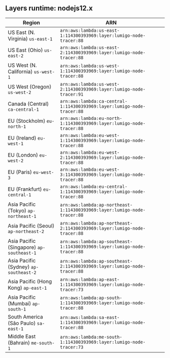 Layers runtime: nodejs12.x
----
| Region | ARN |
| --- | --- |
|US East (N. Virginia)  `us-east-1`|`arn:aws:lambda:us-east-1:114300393969:layer:lumigo-node-tracer:88`|
|US East (Ohio)  `us-east-2`|`arn:aws:lambda:us-east-2:114300393969:layer:lumigo-node-tracer:88`|
|US West (N. California)  `us-west-1`|`arn:aws:lambda:us-west-1:114300393969:layer:lumigo-node-tracer:88`|
|US West (Oregon)  `us-west-2`|`arn:aws:lambda:us-west-2:114300393969:layer:lumigo-node-tracer:91`|
|Canada (Central)  `ca-central-1`|`arn:aws:lambda:ca-central-1:114300393969:layer:lumigo-node-tracer:88`|
|EU (Stockholm)  `eu-north-1`|`arn:aws:lambda:eu-north-1:114300393969:layer:lumigo-node-tracer:88`|
|EU (Ireland)  `eu-west-1`|`arn:aws:lambda:eu-west-1:114300393969:layer:lumigo-node-tracer:88`|
|EU (London)  `eu-west-2`|`arn:aws:lambda:eu-west-2:114300393969:layer:lumigo-node-tracer:88`|
|EU (Paris)  `eu-west-3`|`arn:aws:lambda:eu-west-3:114300393969:layer:lumigo-node-tracer:88`|
|EU (Frankfurt)  `eu-central-1`|`arn:aws:lambda:eu-central-1:114300393969:layer:lumigo-node-tracer:88`|
|Asia Pacific (Tokyo)  `ap-northeast-1`|`arn:aws:lambda:ap-northeast-1:114300393969:layer:lumigo-node-tracer:88`|
|Asia Pacific (Seoul)  `ap-northeast-2`|`arn:aws:lambda:ap-northeast-2:114300393969:layer:lumigo-node-tracer:88`|
|Asia Pacific (Singapore)  `ap-southeast-1`|`arn:aws:lambda:ap-southeast-1:114300393969:layer:lumigo-node-tracer:88`|
|Asia Pacific (Sydney)  `ap-southeast-2`|`arn:aws:lambda:ap-southeast-2:114300393969:layer:lumigo-node-tracer:88`|
|Asia Pacific (Hong Kong)  `ap-east-1`|`arn:aws:lambda:ap-east-1:114300393969:layer:lumigo-node-tracer:73`|
|Asia Pacific (Mumbai)  `ap-south-1`|`arn:aws:lambda:ap-south-1:114300393969:layer:lumigo-node-tracer:88`|
|South America (São Paulo)  `sa-east-1`|`arn:aws:lambda:sa-east-1:114300393969:layer:lumigo-node-tracer:88`|
|Middle East (Bahrain)  `me-south-1`|`arn:aws:lambda:me-south-1:114300393969:layer:lumigo-node-tracer:73`|
